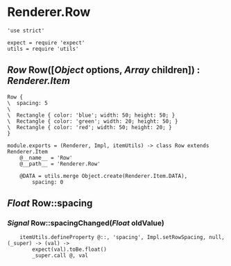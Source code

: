 Renderer.Row
============

	'use strict'

	expect = require 'expect'
	utils = require 'utils'

*Row* Row([*Object* options, *Array* children]) : *Renderer.Item*
-----------------------------------------------------------------

```nml,render
Row {
\  spacing: 5
\
\  Rectangle { color: 'blue'; width: 50; height: 50; }
\  Rectangle { color: 'green'; width: 20; height: 50; }
\  Rectangle { color: 'red'; width: 50; height: 20; }
}
```

	module.exports = (Renderer, Impl, itemUtils) -> class Row extends Renderer.Item
		@__name__ = 'Row'
		@__path__ = 'Renderer.Row'

		@DATA = utils.merge Object.create(Renderer.Item.DATA),
			spacing: 0

*Float* Row::spacing
--------------------

### *Signal* Row::spacingChanged(*Float* oldValue)

		itemUtils.defineProperty @::, 'spacing', Impl.setRowSpacing, null, (_super) -> (val) ->
			expect(val).toBe.float()
			_super.call @, val
